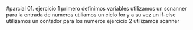 #parcial 01. ejercicio 1 
primero definimos variables 
utilizamos un scnanner para la entrada de numeros 
utiliamos un ciclo for y a su vez un if-else
utilizamos un contador para los numeros 
ejercicio 2
utilizamos scanner 
 


